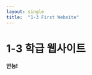 ```yaml
---
layout: single
title:  "1-3 First Website"
---
```


# 1-3 학급 웹사이트

**안뇽!**

<script src="https://giscus.app/client.js"
        data-repo="greenkai01/greenkai01.github.io"
        data-repo-id="R_kgDOMhKLjg"
        data-category="Announcements"
        data-category-id="DIC_kwDOMhKLjs4ChgSL"
        data-mapping="pathname"
        data-strict="0"
        data-reactions-enabled="1"
        data-emit-metadata="0"
        data-input-position="bottom"
        data-theme="preferred_color_scheme"
        data-lang="ko"
        crossorigin="anonymous"
        async>
</script>
